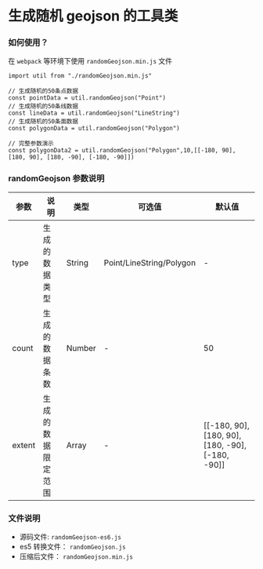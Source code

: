 # 生成随机 geojson 的工具类

### 如何使用？

在 `webpack` 等环境下使用 `randomGeojson.min.js` 文件

```
import util from "./randomGeojson.min.js"

// 生成随机的50条点数据
const pointData = util.randomGeojson("Point")
// 生成随机的50条线数据
const lineData = util.randomGeojson("LineString")
// 生成随机的50条面数据
const polygonData = util.randomGeojson("Polygon")

// 完整参数演示
const polygonData2 = util.randomGeojson("Polygon",10,[[-180, 90], [180, 90], [180, -90], [-180, -90]])
```

### randomGeojson 参数说明

| 参数   | 说明               | 类型   | 可选值                   | 默认值                                           |
| ------ | ------------------ | ------ | ------------------------ | ------------------------------------------------ |
| type   | 生成的数据类型     | String | Point/LineString/Polygon | -                                                |
| count  | 生成的数据条数     | Number | -                        | 50                                               |
| extent | 生成的数据限定范围 | Array  | -                        | [[-180, 90], [180, 90], [180, -90], [-180, -90]] |

### 文件说明

- 源码文件: `randomGeojson-es6.js`
- es5 转换文件： `randomGeojson.js`
- 压缩后文件： `randomGeojson.min.js`
